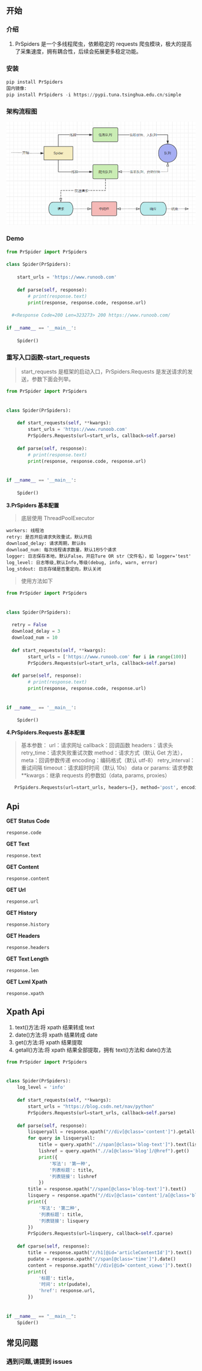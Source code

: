 ## 开始

### 介绍

1. PrSpiders 是一个多线程爬虫，依赖稳定的 requests 爬虫模块，极大的提高了采集速度，拥有耦合性，后续会拓展更多稳定功能。

### 安装

```python
pip install PrSpiders
国内镜像:
pip install PrSpiders -i https://pypi.tuna.tsinghua.edu.cn/simple
```

### 架构流程图

![](./img/22bf5e14dcf25beb8f0047e58616ef20.png)

### **Demo**

```python
from PrSpider import PrSpiders

class Spider(PrSpiders):

    start_urls = 'https://www.runoob.com'

    def parse(self, response):
        # print(response.text)
        print(response, response.code, response.url)

  #<Response Code=200 Len=323273> 200 https://www.runoob.com/

if __name__ == '__main__':

    Spider()
```

### **重写入口函数-start_requests**

> start_requests 是框架的启动入口，PrSpiders.Requests 是发送请求的发送，参数下面会列举。

```python
from PrSpider import PrSpiders


class Spider(PrSpiders):

    def start_requests(self, **kwargs):
        start_urls = 'https://www.runoob.com'
        PrSpiders.Requests(url=start_urls, callback=self.parse)

    def parse(self, response):
        # print(response.text)
        print(response, response.code, response.url)


if __name__ == '__main__':

    Spider()
```

**3.PrSpiders 基本配置**

> 底层使用 ThreadPoolExecutor

    workers: 线程池
    retry: 是否开启请求失败重试，默认开启
    download_delay: 请求周期，默认0s
    download_num: 每次线程请求数量，默认1秒5个请求
    logger: 日志保存本地，默认False，开启Ture OR str（文件名），如 logger='test'
    log_level: 日志等级,默认Info,等级(debug, info, warn, error)
    log_stdout: 日志存储是否重定向，默认关闭

> 使用方法如下

```python
from PrSpider import PrSpiders


class Spider(PrSpiders):

  retry = False
  download_delay = 3
  download_num = 10

  def start_requests(self, **kwargs):
        start_urls = ['https://www.runoob.com' for i in range(100)]
        PrSpiders.Requests(url=start_urls, callback=self.parse)

  def parse(self, response):
        # print(response.text)
        print(response, response.code, response.url)


if __name__ == '__main__':

    Spider()
```

**4.PrSpiders.Requests 基本配置**

> 基本参数：
> url：请求网址
> callback：回调函数
> headers：请求头
> retry_time：请求失败重试次数
> method：请求方式（默认 Get 方法），
> meta：回调参数传递
> encoding：编码格式（默认 utf-8）
> retry_interval：重试间隔
> timeout：请求超时时间（默认 10s）
> data or params: 请求参数
> \*\*kwargs：继承 requests 的参数如（data, params, proxies）

```python
   PrSpiders.Requests(url=start_urls, headers={}, method='post', encoding='gbk', callback=self.parse,  retry_time=10, retry_interval=0.5, meta={'hhh': 'ggg'})
```

## Api

**GET Status Code**

    response.code

**GET Text**

    response.text

**GET Content**

    response.content

**GET Url**

    response.url

**GET History**

    response.history

**GET Headers**

    response.headers

**GET Text Length**

    response.len

**GET Lxml Xpath**

    response.xpath

## Xpath Api

1.  text()方法:将 xpath 结果转成 text
2.  date()方法:将 xpath 结果转成 date
3.  get()方法:将 xpath 结果提取
4.  getall()方法:将 xpath 结果全部提取，拥有 text()方法和 date()方法

```python
from PrSpider import PrSpiders


class Spider(PrSpiders):
    log_level = 'info'

    def start_requests(self, **kwargs):
        start_urls = "https://blog.csdn.net/nav/python"
        PrSpiders.Requests(url=start_urls, callback=self.parse)

    def parse(self, response):
        lisqueryall = response.xpath("//div[@class='content']").getall()
        for query in lisqueryall:
            title = query.xpath(".//span[@class='blog-text']").text(lists=True)
            lishref = query.xpath(".//a[@class='blog']/@href").get()
            print({
                '写法': '第一种',
                '列表标题': title,
                '列表链接': lishref
            })
        title = response.xpath("//span[@class='blog-text']").text()
        lisquery = response.xpath("//div[@class='content']/a[@class='blog']/@href").get()
        print({
            '写法': '第二种',
            '列表标题': title,
            '列表链接': lisquery
        })
        PrSpiders.Requests(url=lisquery, callback=self.cparse)

    def cparse(self, response):
        title = response.xpath("//h1[@id='articleContentId']").text()
        pudate = response.xpath("//span[@class='time']").date()
        content = response.xpath("//div[@id='content_views']").text()
        print({
            '标题': title,
            '时间': str(pudate),
            'href': response.url,
        })


if __name__ == "__main__":
    Spider()

```

## 常见问题

### 遇到问题,请提到 issues
